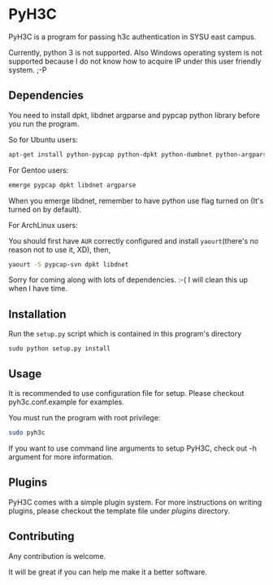 PyH3C
=====

PyH3C is a program for passing h3c authentication in SYSU east campus.

Currently, python 3 is not supported. Also Windows operating system is not supported because I do not know how to acquire IP under this user friendly system. ;-P

Dependencies
------------

You need to install dpkt, libdnet argparse and pypcap python library before you run the program.

So for Ubuntu users:

```bash
apt-get install python-pypcap python-dpkt python-dumbnet python-argparse
```

For Gentoo users:

```bash
emerge pypcap dpkt libdnet argparse
```

When you emerge libdnet, remember to have python use flag turned on (It's turned on by default).

For ArchLinux users: 

You should first have `AUR` correctly configured and install `yaourt`(there's no reason not to use it, XD), then,

```bash
yaourt -S pypcap-svn dpkt libdnet
```

Sorry for coming along with lots of dependencies. :-( I will clean this up when I have time.


Installation
------------

Run the `setup.py` script which is contained in this program's directory

```
sudo python setup.py install
```


Usage
-----

It is recommended to use configuration file for setup. Please checkout pyh3c.conf.example for examples.

You must run the program with root privilege:

```bash
sudo pyh3c
```

If you want to use command line arguments to setup PyH3C, check out -h argument for more information.


Plugins
-------

PyH3C comes with a simple plugin system. For more instructions on writing plugins, please checkout the template file under *plugins* directory.


Contributing
------------

Any contribution is welcome.

It will be great if you can help me make it a better software.


